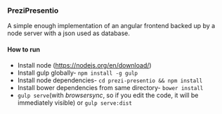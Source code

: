 ### PreziPresentio

A simple enough implementation of an angular frontend backed up by a node server with a json used
as database.

#### How to run
- Install node (https://nodejs.org/en/download/)
- Install gulp globally- `npm install -g gulp`
- Install node dependencies- `cd prezi-presentio && npm install`
- Install bower dependencies from same directory- `bower install`
- `gulp serve`(with *browsersync*, so if you edit the code, it will be immediately visible) or `gulp serve:dist`